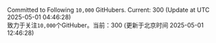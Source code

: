 Committed to Following `10,000` GitHubers. Current: <!-- FOLLOWING_COUNT -->300<!-- FOLLOWING_COUNT --> (Update at UTC <!-- LAST_UPDATED -->2025-05-01 04:46:28<!-- LAST_UPDATED -->)<br>
致力于关注`10,000`个GitHuber。当前：<!-- FOLLOWING_COUNT -->300<!-- FOLLOWING_COUNT --> (更新于北京时间 <!-- LAST_UPDATED_CST -->2025-05-01 12:46:28<!-- LAST_UPDATED_CST -->)
